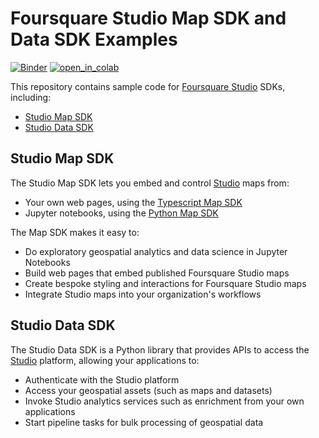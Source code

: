 # Foursquare Studio Map SDK and Data SDK Examples

[![Binder][binder_badge]][binder_jupyterlab_url]
[![open_in_colab][colab_badge]][colab_notebook_link]

[binder_badge]: https://mybinder.org/badge_logo.svg
[binder_jupyterlab_url]: https://mybinder.org/v2/gh/foursquare/fsq-studio-sdk-examples/master
[colab_badge]: https://colab.research.google.com/assets/colab-badge.svg
[colab_notebook_link]: https://colab.research.google.com/github/foursquare/fsq-studio-sdk-examples/blob/master

This repository contains sample code for [Foursquare Studio](https://studio.foursquare.com/) SDKs, including:

- [Studio Map SDK](https://location.foursquare.com/developer/docs/studio-map-sdk-introduction)
- [Studio Data SDK](https://location.foursquare.com/developer/docs/data-sdk-introduction)

## Studio Map SDK

<!-- TODO add a gif/video -->

The Studio Map SDK lets you embed and control [Studio](https://studio.foursquare.com/) maps from:

- Your own web pages, using the [Typescript Map SDK](https://location.foursquare.com/developer/docs/studio-map-sdk-setup-guide#javascript-setup)
- Jupyter notebooks, using the [Python Map SDK](https://location.foursquare.com/developer/docs/studio-map-sdk-setup-guide#python-setup)

The Map SDK makes it easy to:

- Do exploratory geospatial analytics and data science in Jupyter Notebooks
- Build web pages that embed published Foursquare Studio maps
- Create bespoke styling and interactions for Foursquare Studio maps
- Integrate Studio maps into your organization's workflows

## Studio Data SDK

The Studio Data SDK is a Python library that provides APIs to access the [Studio](https://studio.foursquare.com/) platform, allowing your applications to:

- Authenticate with the Studio platform
- Access your geospatial assets (such as maps and datasets)
- Invoke Studio analytics services such as enrichment from your own applications
- Start pipeline tasks for bulk processing of geospatial data